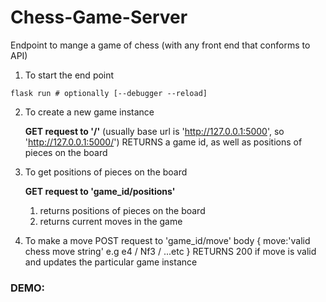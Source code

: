 # Chess-Game-Server
Endpoint to mange a game of chess (with any front end that conforms to API)

1. To start the end point

`flask run # optionally [--debugger --reload]`

2. To create a new game instance

	**GET request to '/'** (usually base url is 'http://127.0.0.1:5000', so 'http://127.0.0.1:5000/')
	RETURNS a game id, as well as positions of pieces on the board

3. To get positions of pieces on the board

	**GET request to 'game_id/positions'**
	1. returns positions of pieces on the board
	2. returns current moves in the game
4. To make a move
	POST request to 'game_id/move'
	body {
		move:'valid chess move string' e.g e4 / Nf3 / ...etc
	}
	RETURNS 200 if move is valid and updates the particular game instance

### DEMO:

